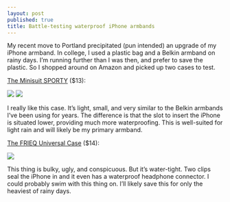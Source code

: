 ```yaml
---
layout: post
published: true
title: Battle-testing waterproof iPhone armbands
---
```

My recent move to Portland precipitated (pun intended) an upgrade of my iPhone armband. In college, I used a plastic bag and a Belkin armband on rainy days. I’m running further than I was then, and prefer to save the plastic. So I shopped around on Amazon and picked up two cases to test.

[The Minisuit SPORTY](http://www.amazon.com/gp/product/B00IOP4KE0/ref=oh_aui_detailpage_o00_s00?ie=UTF8&psc=1) ($13):

![]({{site.cdn_path}}/2014/09/24/1.jpg)
![]({{site.cdn_path}}/2014/09/24/2.jpg)

I really like this case. It’s light, small, and very similar to the Belkin armbands I’ve been using for years. The difference is that the slot to insert the iPhone is situated lower, providing much more waterproofing. This is well-suited for light rain and will likely be my primary armband.

[The FRIEQ Universal Case](http://www.amazon.com/gp/product/B00BUBR498/ref=oh_aui_detailpage_o00_s00?ie=UTF8&psc=1) ($14):

![]({{site.cdn_path}}/2014/09/24/3.jpg)

This thing is bulky, ugly, and conspicuous. But it’s water-tight. Two clips seal the iPhone in and it even has a waterproof headphone connector. I could probably swim with this thing on. I’ll likely save this for only the heaviest of rainy days.

